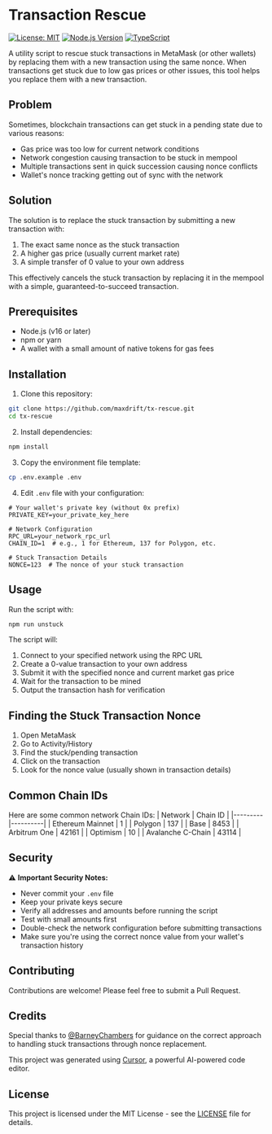 # Transaction Rescue

[![License: MIT](https://img.shields.io/badge/License-MIT-yellow.svg)](https://opensource.org/licenses/MIT)
[![Node.js Version](https://img.shields.io/badge/node-%3E%3D16-brightgreen)](https://nodejs.org)
[![TypeScript](https://img.shields.io/badge/TypeScript-5.0-blue)](https://www.typescriptlang.org/)

A utility script to rescue stuck transactions in MetaMask (or other wallets) by replacing them with a new transaction using the same nonce. When transactions get stuck due to low gas prices or other issues, this tool helps you replace them with a new transaction.

## Problem

Sometimes, blockchain transactions can get stuck in a pending state due to various reasons:
- Gas price was too low for current network conditions
- Network congestion causing transaction to be stuck in mempool
- Multiple transactions sent in quick succession causing nonce conflicts
- Wallet's nonce tracking getting out of sync with the network

## Solution

The solution is to replace the stuck transaction by submitting a new transaction with:
1. The exact same nonce as the stuck transaction
2. A higher gas price (usually current market rate)
3. A simple transfer of 0 value to your own address

This effectively cancels the stuck transaction by replacing it in the mempool with a simple, guaranteed-to-succeed transaction.

## Prerequisites

- Node.js (v16 or later)
- npm or yarn
- A wallet with a small amount of native tokens for gas fees

## Installation

1. Clone this repository:
```bash
git clone https://github.com/maxdrift/tx-rescue.git
cd tx-rescue
```

2. Install dependencies:
```bash
npm install
```

3. Copy the environment file template:
```bash
cp .env.example .env
```

4. Edit `.env` file with your configuration:
```env
# Your wallet's private key (without 0x prefix)
PRIVATE_KEY=your_private_key_here

# Network Configuration
RPC_URL=your_network_rpc_url
CHAIN_ID=1  # e.g., 1 for Ethereum, 137 for Polygon, etc.

# Stuck Transaction Details
NONCE=123  # The nonce of your stuck transaction
```

## Usage

Run the script with:
```bash
npm run unstuck
```

The script will:
1. Connect to your specified network using the RPC URL
2. Create a 0-value transaction to your own address
3. Submit it with the specified nonce and current market gas price
4. Wait for the transaction to be mined
5. Output the transaction hash for verification

## Finding the Stuck Transaction Nonce

1. Open MetaMask
2. Go to Activity/History
3. Find the stuck/pending transaction
4. Click on the transaction
5. Look for the nonce value (usually shown in transaction details)

## Common Chain IDs

Here are some common network Chain IDs:
| Network | Chain ID |
|---------|----------|
| Ethereum Mainnet | 1 |
| Polygon | 137 |
| Base | 8453 |
| Arbitrum One | 42161 |
| Optimism | 10 |
| Avalanche C-Chain | 43114 |

## Security

⚠️ **Important Security Notes:**
- Never commit your `.env` file
- Keep your private keys secure
- Verify all addresses and amounts before running the script
- Test with small amounts first
- Double-check the network configuration before submitting transactions
- Make sure you're using the correct nonce value from your wallet's transaction history

## Contributing

Contributions are welcome! Please feel free to submit a Pull Request.

## Credits

Special thanks to [@BarneyChambers](https://github.com/BarneyChambers) for guidance on the correct approach to handling stuck transactions through nonce replacement.

This project was generated using [Cursor](https://cursor.sh/), a powerful AI-powered code editor.

## License

This project is licensed under the MIT License - see the [LICENSE](LICENSE) file for details.
